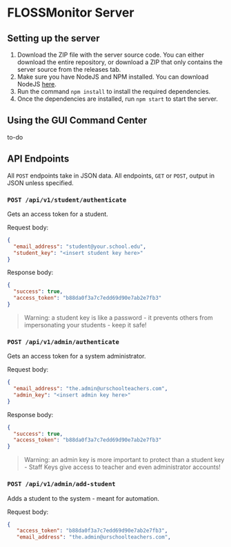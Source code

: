# FLOSSMonitor Server

## Setting up the server
1. Download the ZIP file with the server source code. You can either download the entire repository, or download a ZIP that only contains the server source from the releases tab.
2. Make sure you have NodeJS and NPM installed. You can download NodeJS [here](https://nodejs.org/).
3. Run the command `npm install` to install the required dependencies.
4. Once the dependencies are installed, run `npm start` to start the server.

## Using the GUI Command Center
to-do

## API Endpoints
All `POST` endpoints take in JSON data. All endpoints, `GET` or `POST`, output in JSON unless specified.

### `POST /api/v1/student/authenticate`
Gets an access token for a student.

Request body:
```json
{
  "email_address": "student@your.school.edu",
  "student_key": "<insert student key here>"
}
```

Response body:
```json
{
  "success": true,
  "access_token": "b88da0f3a7c7edd69d90e7ab2e7fb3"
}
```

> Warning: a student key is like a password - it prevents others from impersonating your students - keep it safe!

### `POST /api/v1/admin/authenticate`
Gets an access token for a system administrator.

Request body:
```json
{
  "email_address": "the.admin@urschoolteachers.com",
  "admin_key": "<insert admin key here>"
}
```

Response body:
```json
{
  "success": true,
  "access_token": "b88da0f3a7c7edd69d90e7ab2e7fb3"
}
```

> Warning: an admin key is more important to protect than a student key - Staff Keys give access to teacher and even administrator accounts!

### `POST /api/v1/admin/add-student`
Adds a student to the system - meant for automation.

Request body:
```json
{
   "access_token": "b88da0f3a7c7edd69d90e7ab2e7fb3",
   "email_address": "the.admin@urschoolteachers.com",
